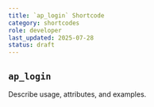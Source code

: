 ```yaml
---
title: `ap_login` Shortcode
category: shortcodes
role: developer
last_updated: 2025-07-28
status: draft
---
```


## `ap_login`

Describe usage, attributes, and examples.
